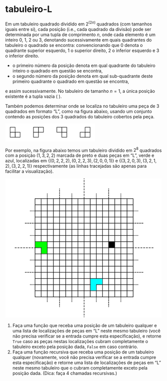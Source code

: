 
# tabuleiro-L
Em um tabuleiro quadrado dividido em $2^(2n)$ quadrados (com tamanhos iguais entre si), cada posição (i.e., cada quadrado da divisão) pode ser determinada por uma tupla de comprimento $n$, onde cada elemento é um inteiro $0$, $1$, $2$ ou $3$, denotando sucessivamente em quais quadrantes do tabuleiro o quadrado se encontra: convencionando que $0$ denota o quadrante superior esquerdo, $1$ o superior direito, $2$ o inferior esquerdo e $3$ o inferior direito.

* o primeiro número da posição denota em qual quadrante do tabuleiro inteiro o quadrado em questão se encontra,
* o segundo número da posição denota em qual sub-quadrante deste primeiro quadrante o quadrado em questão se encontra,

e assim sucessivamente. No tabuleiro de tamanho $n=1$, a única posição existente é a tupla vazia ( ).

Também podemos determinar onde se localiza no tabuleiro uma peça de 3 quadrados em formato “L”, como na figura abaixo, usando um conjunto contendo as posições dos 3 quadrados do tabuleiro cobertos pela peça.

![Peças em L](img1.png)

Por exemplo, na figura abaixo temos um tabuleiro dividido em $2^8$ quadrados com a posição $(1, 3, 2, 2)$ marcada de preto e duas peças em “L”, verde e azul, localizadas em $\{ (0, 2, 2, 2), (0, 2, 2, 3), (2, 0, 0, 1) \}$ e $\{(3, 2, 0, 3), (3, 2, 1, 2), (3, 2, 2, 1)\}$ respectivamente (as linhas tracejadas são apenas para facilitar a visualização).

![Tabuleiro](img2.png)

 1. Faça uma função que receba uma posição de um tabuleiro qualquer e uma lista de localizações de peças em “L” neste mesmo tabuleiro (você não precisa verificar se a entrada cumpre esta especificação), e retorne `True` caso as peças nestas localizações cubram completamente o tabuleiro exceto pela posição dada, `False` em caso contrário.
 2. Faça uma função recursiva que receba uma posição de um tabuleiro qualquer (novamente, você não precisa verificar se a entrada cumpre esta especificação) e retorne uma lista de localizações de peças em “L” neste mesmo tabuleiro que o cubram completamente exceto pela posição dada. (Dica: faça 4 chamadas recursivas.)
